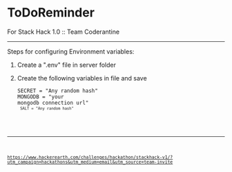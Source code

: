 # ToDoReminder
For Stack Hack 1.0 :: Team Coderantine

<hr/>

Steps for configuring Environment variables:

1. Create a ".env" file in server folder
2. Create the following variables in file and save

    <code>SECRET = "Any random hash"  </code><br/>
    <code>MONGODB = "your mongodb connection url"<code><br/>
    <code>SALT = "Any random hash" </code>

<hr/>

https://www.hackerearth.com/challenges/hackathon/stackhack-v1/?utm_campaign=hackathons&utm_medium=email&utm_source=team-invite
